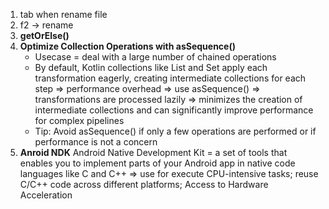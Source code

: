 1. tab when rename file
2. f2 -> rename
3. **getOrElse()**
4. **Optimize Collection Operations with asSequence()**
    - Usecase = deal with a large number of chained operations
    - By default, Kotlin collections like List and Set apply each transformation eagerly,
    creating intermediate collections for each step
    => performance overhead
    => use asSequence() => transformations are processed lazily
    => minimizes the creation of intermediate collections and can significantly improve performance for complex pipelines
    - Tip: Avoid asSequence() if only a few operations are performed or if performance is not a concern
5. **Anroid NDK**
Android Native Development Kit = a set of tools that enables you to implement parts of your
Android app in native code languages like C and C++
=> use for execute CPU-intensive tasks; reuse C/C++ code across different platforms;
Access to Hardware Acceleration